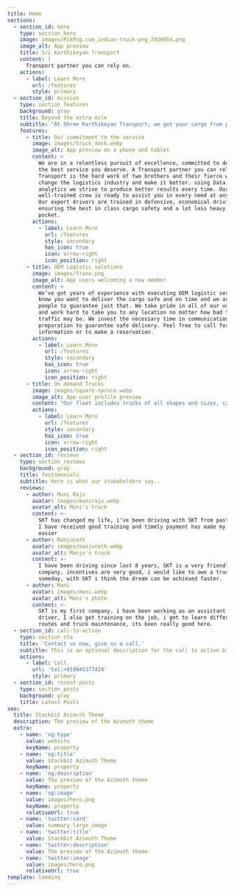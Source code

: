 ```yaml
---
title: Home
sections:
  - section_id: hero
    type: section_hero
    image: images/PikPng.com_indian-truck-png_2936654.png
    image_alt: App preview
    title: Sri Karthikeyan Transport
    content: |
      Transport partner you can rely on.
    actions:
      - label: Learn More
        url: /features
        style: primary
  - section_id: mission
    type: section_features
    background: gray
    title: Beyond the extra mile
    subtitle: "At Shree Karthikeyan Transport, we get your cargo from point A to B with safety and with ease.\_We thrive for customer satisfaction working hard to go beyond the extra mile: we’ll work whenever our clients need us, offering worry-free, quality service at a great price. Contact us today, we've got you covered."
    features:
      - title: Our commitment to the service
        image: images/truck_dock.webp
        image_alt: App preview on a phone and tablet
        content: >
          We are in a relentless pursuit of excellence, committed to delivering
          the best service you deserve. A Transport partner you can rely on, S.K
          Transport is the hard work of two brothers and their fierce will to
          change the logistics industry and make it better. using Data and
          analytics we strive to produce better results every time. Our
          well-trained crew is ready to assist you in every need at any time,
          Our expert drivers are trained in defensive, economical driving
          ensuring the best in class cargo safety and a lot less heavy on the
          pocket.
        actions:
          - label: Learn More
            url: /features
            style: secondary
            has_icon: true
            icon: arrow-right
            icon_position: right
      - title: OEM Logistic solutions
        image: images/frane.png
        image_alt: App users welcoming a new member
        content: >
          We’ve got years of experience with executing OEM logistic services. We
          know you want to deliver the cargo safe and on time and we are the
          people to guarantee just that. We take pride in all of our vehicles
          and work hard to take you to any location no matter how bad the
          traffic may be. We invest the necessary time in communication and
          preparation to guarantee safe delivery. Feel free to call for more
          information or to make a reservation.
        actions:
          - label: Learn More
            url: /features
            style: secondary
            has_icon: true
            icon: arrow-right
            icon_position: right
      - title: On demand Trucks
        image: images/square-spruce.webp
        image_alt: App user profile preview
        content: "Our fleet includes trucks of all shapes and sizes, catering to your needs. Flat beds, closed containers, Vehicle carriers, up to 16 tonne capacity vehicles are currently\_available, and we are growing every day, adding new members to our fleet constantly, our partner program enables us to collaborate with other fleet owners to enable seamless transportation.\n"
        actions:
          - label: Learn More
            url: /features
            style: secondary
            has_icon: true
            icon: arrow-right
            icon_position: right
  - section_id: reviews
    type: section_reviews
    background: gray
    title: Testimonials
    subtitle: Here is what our stakeholders say..
    reviews:
      - author: Muni Raju
        avatar: images/muniraju.webp
        avatar_alt: Muni's truck
        content: >-
          SKT has changed my life, i've been driving with SKT from past 2 years,
          I have received good training and timely payment has made my life much
          easier
      - author: Manjunath
        avatar: images/manjunath.webp
        avatar_alt: Manju's truck
        content: >-
          I have been driving since last 8 years, SKT is a very friendly
          company, incentives are very good, i would like to own a truck
          someday, with SKT i think the dream can be achieved faster.
      - author: Mani
        avatar: images/mani.webp
        avatar_alt: Mani's photo
        content: >-
          SKT is my first company, i have been working as an assistant to
          driver, I also get training on the job, i get to learn different
          routes and truck maintenance, its been really good here.
  - section_id: call-to-action
    type: section_cta
    title: 'Contact us now, give us a call.'
    subtitle: This is an optional description for the call to action block.
    actions:
      - label: Call.
        url: 'tel:+919845377424'
        style: primary
  - section_id: recent-posts
    type: section_posts
    background: gray
    title: Latest Posts
seo:
  title: Stackbit Azimuth Theme
  description: The preview of the Azimuth theme
  extra:
    - name: 'og:type'
      value: website
      keyName: property
    - name: 'og:title'
      value: Stackbit Azimuth Theme
      keyName: property
    - name: 'og:description'
      value: The preview of the Azimuth theme
      keyName: property
    - name: 'og:image'
      value: images/hero.png
      keyName: property
      relativeUrl: true
    - name: 'twitter:card'
      value: summary_large_image
    - name: 'twitter:title'
      value: Stackbit Azimuth Theme
    - name: 'twitter:description'
      value: The preview of the Azimuth theme
    - name: 'twitter:image'
      value: images/hero.png
      relativeUrl: true
template: landing
---
```


